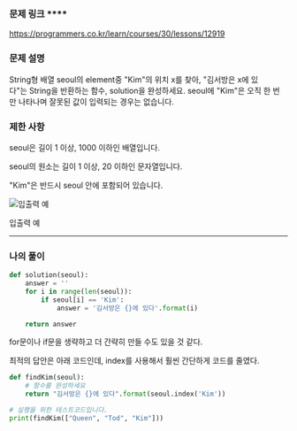 ### 문제 링크 ****

https://programmers.co.kr/learn/courses/30/lessons/12919

### **문제 설명**

String형 배열 seoul의 element중 "Kim"의 위치 x를 찾아, "김서방은 x에 있다"는 String을 반환하는 함수, solution을 완성하세요. seoul에 "Kim"은 오직 한 번만 나타나며 잘못된 값이 입력되는 경우는 없습니다.

### **제한 사항**

seoul은 길이 1 이상, 1000 이하인 배열입니다.

seoul의 원소는 길이 1 이상, 20 이하인 문자열입니다.

"Kim"은 반드시 seoul 안에 포함되어 있습니다.

![입출력 예](https://blog.kakaocdn.net/dn/brDrIb/btsjqwzACqF/190RQwApjcEk2dTDSb6W80/img.png)

입출력 예

---

### 나의 풀이

```python
def solution(seoul):
    answer = ''
    for i in range(len(seoul)):
        if seoul[i] == 'Kim':
            answer = '김서방은 {}에 있다'.format(i)

    return answer
```

for문이나 if문을 생략하고 더 간략히 만들 수도 있을 것 같다.

최적의 답안은 아래 코드인데, index를 사용해서 훨씬 간단하게 코드를 줄였다.

```python
def findKim(seoul):
	# 함수를 완성하세요
	return "김서방은 {}에 있다".format(seoul.index('Kim'))

# 실행을 위한 테스트코드입니다.
print(findKim(["Queen", "Tod", "Kim"]))
```
